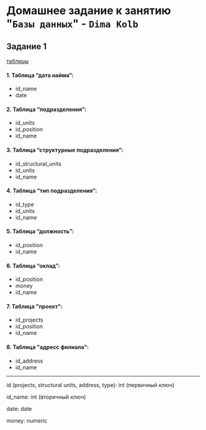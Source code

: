 # Домашнее задание к занятию "`Базы данных`" - `Dima Kolb`

## Задание 1

[таблицы](png/2.png)

#### 1. Таблица “дата найма”:
* id_name
* date


#### 2. Таблица “подразделения”:
* id_units
* id_position
* id_name


#### 3. Таблица “структурные подразделения”:
* id_structural_units
* id_units
* id_name


#### 4. Таблица “тип подразделения”:
* id_type
* id_units
* id_name


#### 5. Таблица “должность”:
* id_position
* id_name


#### 6. Таблица “оклад”:
* id_position
* money
* id_name

#### 7. Таблица "проект":
* id_projects
* id_position
* id_name

#### 8. Таблица "адресс филиала":
* id_address
* id_name

----

id (projects, structural units, address, type): int (первичный ключ)

id_name: int (вторичный ключ)

date: date

money: numeric


